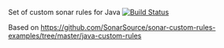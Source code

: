 Set of custom sonar rules for Java [![Build Status](https://travis-ci.com/ystefanyshyn/java-custom-rules.svg?branch=develop)](https://travis-ci.com/ystefanyshyn/java-custom-rules)

Based on https://github.com/SonarSource/sonar-custom-rules-examples/tree/master/java-custom-rules